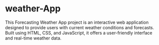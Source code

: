 # weather-App
This Forecasting Weather App project is an interactive web application designed to provide users with current weather conditions and forecasts. Built using HTML, CSS, and JavaScript, it offers a user-friendly interface and real-time weather data.
